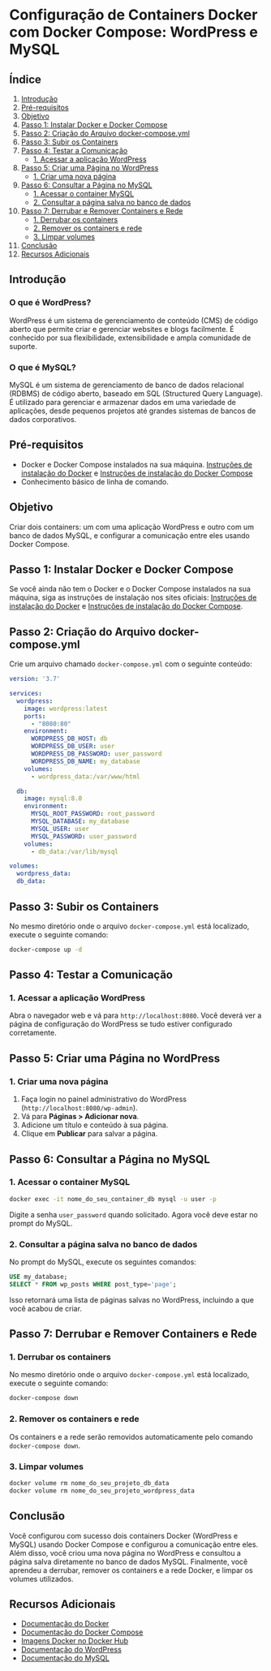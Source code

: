
# Configuração de Containers Docker com Docker Compose: WordPress e MySQL

## Índice
1. [Introdução](#introdução)
2. [Pré-requisitos](#pré-requisitos)
3. [Objetivo](#objetivo)
4. [Passo 1: Instalar Docker e Docker Compose](#passo-1-instalar-docker-e-docker-compose)
5. [Passo 2: Criação do Arquivo docker-compose.yml](#passo-2-criação-do-arquivo-docker-composeyml)
6. [Passo 3: Subir os Containers](#passo-3-subir-os-containers)
7. [Passo 4: Testar a Comunicação](#passo-4-testar-a-comunicação)
    - [1. Acessar a aplicação WordPress](#1-acessar-a-aplicação-wordpress)
8. [Passo 5: Criar uma Página no WordPress](#passo-5-criar-uma-página-no-wordpress)
    - [1. Criar uma nova página](#1-criar-uma-nova-página)
9. [Passo 6: Consultar a Página no MySQL](#passo-6-consultar-a-página-no-mysql)
    - [1. Acessar o container MySQL](#1-acessar-o-container-mysql)
    - [2. Consultar a página salva no banco de dados](#2-consultar-a-página-salva-no-banco-de-dados)
10. [Passo 7: Derrubar e Remover Containers e Rede](#passo-7-derrubar-e-remover-containers-e-rede)
    - [1. Derrubar os containers](#1-derrubar-os-containers)
    - [2. Remover os containers e rede](#2-remover-os-containers-e-rede)
    - [3. Limpar volumes](#3-limpar-volumes)
11. [Conclusão](#conclusão)
12. [Recursos Adicionais](#recursos-adicionais)

## Introdução
### O que é WordPress?
WordPress é um sistema de gerenciamento de conteúdo (CMS) de código aberto que permite criar e gerenciar websites e blogs facilmente. É conhecido por sua flexibilidade, extensibilidade e ampla comunidade de suporte.

### O que é MySQL?
MySQL é um sistema de gerenciamento de banco de dados relacional (RDBMS) de código aberto, baseado em SQL (Structured Query Language). É utilizado para gerenciar e armazenar dados em uma variedade de aplicações, desde pequenos projetos até grandes sistemas de bancos de dados corporativos.

## Pré-requisitos
- Docker e Docker Compose instalados na sua máquina. [Instruções de instalação do Docker](https://docs.docker.com/get-docker/) e [Instruções de instalação do Docker Compose](https://docs.docker.com/compose/install/)
- Conhecimento básico de linha de comando.

## Objetivo
Criar dois containers: um com uma aplicação WordPress e outro com um banco de dados MySQL, e configurar a comunicação entre eles usando Docker Compose.

## Passo 1: Instalar Docker e Docker Compose
Se você ainda não tem o Docker e o Docker Compose instalados na sua máquina, siga as instruções de instalação nos sites oficiais: [Instruções de instalação do Docker](https://docs.docker.com/get-docker/) e [Instruções de instalação do Docker Compose](https://docs.docker.com/compose/install/).

## Passo 2: Criação do Arquivo docker-compose.yml
Crie um arquivo chamado `docker-compose.yml` com o seguinte conteúdo:

```yaml
version: '3.7'

services:
  wordpress:
    image: wordpress:latest
    ports:
      - "8080:80"
    environment:
      WORDPRESS_DB_HOST: db
      WORDPRESS_DB_USER: user
      WORDPRESS_DB_PASSWORD: user_password
      WORDPRESS_DB_NAME: my_database
    volumes:
      - wordpress_data:/var/www/html

  db:
    image: mysql:8.0
    environment:
      MYSQL_ROOT_PASSWORD: root_password
      MYSQL_DATABASE: my_database
      MYSQL_USER: user
      MYSQL_PASSWORD: user_password
    volumes:
      - db_data:/var/lib/mysql

volumes:
  wordpress_data:
  db_data:
```

## Passo 3: Subir os Containers
No mesmo diretório onde o arquivo `docker-compose.yml` está localizado, execute o seguinte comando:

```bash
docker-compose up -d
```

## Passo 4: Testar a Comunicação

### 1. Acessar a aplicação WordPress
Abra o navegador web e vá para `http://localhost:8080`. Você deverá ver a página de configuração do WordPress se tudo estiver configurado corretamente.

## Passo 5: Criar uma Página no WordPress

### 1. Criar uma nova página
1. Faça login no painel administrativo do WordPress (`http://localhost:8080/wp-admin`).
2. Vá para **Páginas > Adicionar nova**.
3. Adicione um título e conteúdo à sua página.
4. Clique em **Publicar** para salvar a página.

## Passo 6: Consultar a Página no MySQL

### 1. Acessar o container MySQL
```bash
docker exec -it nome_do_seu_container_db mysql -u user -p
```
Digite a senha `user_password` quando solicitado. Agora você deve estar no prompt do MySQL.

### 2. Consultar a página salva no banco de dados
No prompt do MySQL, execute os seguintes comandos:

```sql
USE my_database;
SELECT * FROM wp_posts WHERE post_type='page';
```

Isso retornará uma lista de páginas salvas no WordPress, incluindo a que você acabou de criar.

## Passo 7: Derrubar e Remover Containers e Rede

### 1. Derrubar os containers
No mesmo diretório onde o arquivo `docker-compose.yml` está localizado, execute o seguinte comando:

```bash
docker-compose down
```

### 2. Remover os containers e rede
Os containers e a rede serão removidos automaticamente pelo comando `docker-compose down`.

### 3. Limpar volumes
```bash
docker volume rm nome_do_seu_projeto_db_data
docker volume rm nome_do_seu_projeto_wordpress_data
```

## Conclusão
Você configurou com sucesso dois containers Docker (WordPress e MySQL) usando Docker Compose e configurou a comunicação entre eles. Além disso, você criou uma nova página no WordPress e consultou a página salva diretamente no banco de dados MySQL. Finalmente, você aprendeu a derrubar, remover os containers e a rede Docker, e limpar os volumes utilizados.

## Recursos Adicionais
- [Documentação do Docker](https://docs.docker.com/)
- [Documentação do Docker Compose](https://docs.docker.com/compose/)
- [Imagens Docker no Docker Hub](https://hub.docker.com/)
- [Documentação do WordPress](https://wordpress.org/support/)
- [Documentação do MySQL](https://dev.mysql.com/doc/)

